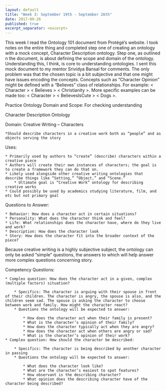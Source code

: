 ```yaml
---
layout: default
title: "Week 3: September 19th - September 26th"
date: 2017-09-26
published: true
excerpt_separator: <excerpt>
---
```

This week I read the Ontology 101 document from Protégé’s website. I took notes on the entire thing and completed step one of creating an ontology with a mock concept, Character Description ontology. <excerpt> Step one, as outlined n the document, is about defining the scope and domain of the ontology. Understanding this, I think, is core to understanding ontologies. I sent this mock document to my mentor Srividya Bansal for comments. The only problem was that the chosen topic is a bit subjective and that one might have issues encoding the concepts. Concepts such as “Character Opinion” might be defined with a “Believes” class of relationships. For example: < Character > < Believes > < Christianity >. More specific examples can be made too: < Character > < BelievesIsCute > < Dogs >.

Practice Ontology Domain and Scope: For checking understanding

Character Description Ontology

Domain: Creative Writing – Characters


	*Should describe characters in a creative work both as “people” and as objects serving the story
Uses:


	* Primarily used by authors to “create” (describe) characters within a creative piece
	* Authors will create their own instances of characters; the goal is to create a framework they can do that on.
	* Likely used alongside other creative writing ontologies that describe things like “Setting,” “Object,” and “Scene.”
		* Ultimate goal is “Creative Work” ontology for describing creative works
	* Could possibly be used by academics studying literature, film, and etc but not primary goal
Questions to Answer:

	* Behavior: How does a character act in certain situations?
	* Personality: What does the character think and feel?
	* Life: What relationships does the character have, where do they live and work?
	* Description: How does the character look
	* Story: How does the character fit into the broader context of the piece?

Because creative writing is a highly subjective subject, the ontology can only be asked “simple” questions, the answers to which will help answer more complex questions concerning story.

Competency Questions:

	* Complex question: How does the character act in a given, complex (multiple factors) situation?
	
		* Specifics: The character is arguing with their spouse in front of their children. The character is angry, the spouse is also, and the children seem sad. The spouse is asking the character to choose between work and family. How might the character react?
		* Questions the ontology will be expected to answer:
		
			* How does the character act when their family is present?
			* What is the character’s opinion of their family?
			* How does the character typically act when they are angry?
			* How does the character act when others are angry or sad?
			* What is the character’s opinion of their work?
	* Complex question: How should the character be described:
	
		* Specifics: The character is being described by another character in passing
		* Questions the ontology will be expected to answer:
		
			* What does the character look like?
			* What are the character’s easiest to spot features?
			* How observant is the describing character?
			* What opinion does the describing character have of the character being described?

